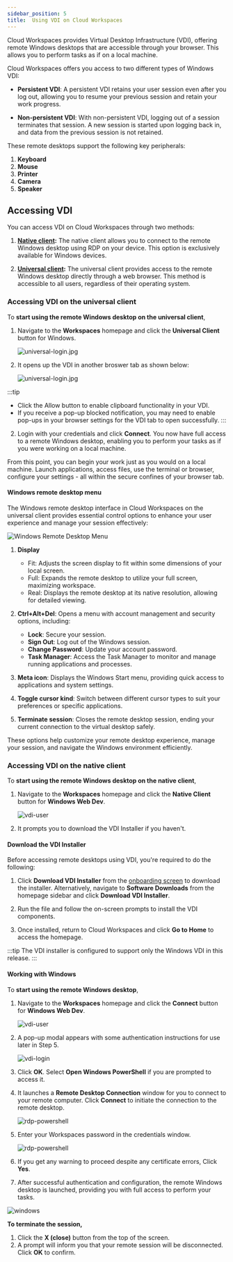 ```yaml
---
sidebar_position: 5
title:  Using VDI on Cloud Workspaces
---
```



Cloud Workspaces provides Virtual Desktop Infrastructure (VDI), offering remote Windows desktops that are accessible through your browser. This allows you to perform tasks as if on a local machine.

Cloud Workspaces offers you access to two different types of Windows VDI:

- **Persistent VDI**: A persistent VDI retains your user session even after you log out, allowing you to resume your previous session and retain your work progress.

- **Non-persistent VDI**: With non-persistent VDI, logging out of a session terminates that session. A new session is started upon logging back in, and data from the previous session is not retained.

 
These remote desktops support the following key peripherals:  
1. **Keyboard**
2. **Mouse**
3. **Printer**
4. **Camera** 
5. **Speaker**

## Accessing VDI

You can access VDI on Cloud Workspaces through two methods:

1. **[Native client](#accessing-vdi-on-the-native-client):** The native client allows you to connect to the remote Windows desktop using RDP on your device. This option is exclusively available for Windows devices.  

2. **[Universal client](#accessing-vdi-on-the-universal-client):** The universal client provides access to the remote Windows desktop directly through a web browser. This method is accessible to all users, regardless of their operating system.


### Accessing VDI on the universal client

To **start using the remote Windows desktop on the universal client**, 

1. Navigate to the **Workspaces** homepage and click the **Universal Client** button for Windows. 

   ![universal-login.jpg](/img/runbook-images/vdi-mac.png)

2. It opens up the VDI in another broswer tab as shown below:

   ![universal-login.jpg](/img/runbook-images/universal-login.jpg)

:::tip
- Click the Allow button to enable clipboard functionality in your VDI.
- If you receive a pop-up blocked notification, you may need to enable pop-ups in your browser settings for the VDI tab to open successfully.
:::

2. Login with your credentials and click **Connect**. You now have full access to a remote Windows desktop, enabling you to perform your tasks as if you were working on a local machine.

From this point, you can begin your work just as you would on a local machine. Launch applications, access files, use the terminal or browser, configure your settings - all within the secure confines of your browser tab.

#### Windows remote desktop menu

The Windows remote desktop interface in Cloud Workspaces on the universal client provides essential control options to enhance your user experience and manage your session effectively:

![Windows Remote Desktop Menu](/img/runbook-images/windows-menu.png)

1. **Display**
   - Fit: Adjusts the screen display to fit within some dimensions of your local screen.
   - Full: Expands the remote desktop to utilize your full screen, maximizing workspace.
   - Real: Displays the remote desktop at its native resolution, allowing for detailed viewing.

2. **Ctrl+Alt+Del**: Opens a menu with account management and security options, including:
   - **Lock**: Secure your session.
   - **Sign Out**: Log out of the Windows session.
   - **Change Password**: Update your account password.
   - **Task Manager**: Access the Task Manager to monitor and manage running applications and processes.

3. **Meta icon**: Displays the Windows Start menu, providing quick access to applications and system settings.

4. **Toggle cursor kind**: Switch between different cursor types to suit your preferences or specific applications.

5. **Terminate session**: Closes the remote desktop session, ending your current connection to the virtual desktop safely.

These options help customize your remote desktop experience, manage your session, and navigate the Windows environment efficiently.

### Accessing VDI on the native client

To **start using the remote Windows desktop on the native client**, 

1. Navigate to the **Workspaces** homepage and click the **Native Client** button for **Windows Web Dev**. 

   ![vdi-user](/img/runbook-images/vdi.png)

2. It prompts you to download the VDI Installer if you haven't.

#### **Download the VDI Installer**

Before accessing remote desktops using VDI, you're required to do the following:
 
1. Click **Download VDI Installer** from the [onboarding screen](../index.md#connecting-to-workspaces) to download the installer. Alternatively,  navigate to **Software Downloads** from the homepage sidebar and click **Download VDI Installer**. 
  
2. Run the file and follow the on-screen prompts to install the VDI components.
3. Once installed, return to Cloud Workspaces and click **Go to Home** to access the homepage.

:::tip
The VDI installer is configured to support only the Windows VDI in this release.
:::

#### **Working with Windows**

To **start using the remote Windows desktop**, 

1. Navigate to the **Workspaces** homepage and click the **Connect** button for **Windows Web Dev**. 

   ![vdi-user](/img/runbook-images/vdi.png)

2. A pop-up modal appears with some authentication instructions for use later in Step 5. 

    ![vdi-login](/img/runbook-images/vdi-login.png)

3. Click **OK**. Select **Open Windows PowerShell**  if you are prompted to access it.
4. It launches a **Remote Desktop Connection** window for you to connect to your remote computer. Click **Connect** to initiate the connection to the remote desktop.

    ![rdp-powershell](/img/runbook-images/vdi-rdp.png)

5. Enter your Workspaces password in the credentials window.

    ![rdp-powershell](/img/runbook-images/windows-credentials.png)

6.  If you get any warning to proceed despite any certificate errors, Click **Yes**.
7.   After successful authentication and configuration, the remote Windows desktop is launched, providing you with full access to perform your tasks.

![windows](/img/runbook-images/windows-vdi.png)

**To terminate the session,**

1. Click the **X (close)** button from the top of the screen.
2. A prompt will inform you that your remote session will be disconnected. Click **OK** to confirm.